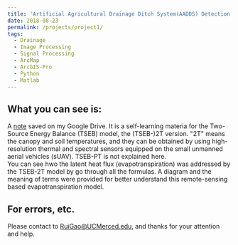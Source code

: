 ```yaml
---
title: 'Artificial Agricultural Drainage Ditch System(AADDS) Detection and Delination'
date: 2018-08-23
permalink: /projects/project1/
tags:
  - Drainage
  - Image Processing
  - Signal Processing
  - ArcMap
  - ArcGIS-Pro
  - Python
  - Matlab
---
```


What you can see is:
------
A [note](https://drive.google.com/file/d/1uOTeTV5BpLtSHfSRAwNmEfvFwldjtQsc/view?usp=drive_link) saved on my Google Drive. It is a self-learning materia for the Two-Source Energy Balance (TSEB) model, the (TSEB-)2T version. "2T" means the canopy and soil temperatures, and they can be obtained by using high-resolution thermal and spectral sensors equipped on the small unmanned aerial vehicles (sUAV). TSEB-PT is not explained here.<br>
You can see hwo the latent heat flux (evapotranspiration) was addressed by the TSEB-2T model by go through all the formulas. A diagram and the meaning of terms were provided for better understand this remote-sensing based evapotranspiration model.

For errors, etc.
------
Please contact to RuiGao@UCMerced.edu, and thanks for your attention and help.
